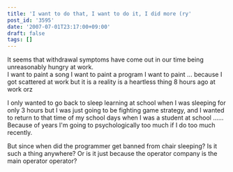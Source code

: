 ```yaml
---
title: 'I want to do that, I want to do it, I did more (ry'
post_id: '3595'
date: '2007-07-01T23:17:00+09:00'
draft: false
tags: []
---
```


It seems that withdrawal symptoms have come out in our time being unreasonably hungry at work.  
I want to paint a song I want to paint a program I want to paint ... because I got scattered at work but it is a reality is a heartless thing 8 hours ago at work orz

I only wanted to go back to sleep learning at school when I was sleeping for only 3 hours but I was just going to be fighting game strategy, and I wanted to return to that time of my school days when I was a student at school ...... Because of years I'm going to psychologically too much if I do too much recently.

But since when did the programmer get banned from chair sleeping? Is it such a thing anywhere? Or is it just because the operator company is the main operator operator?